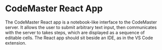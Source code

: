 # CodeMaster React App

The CodeMaster React app is a notebook-like interface to the CodeMaster server. It allows the user to submit arbitrary text input, then communicates with the server to takes steps, which are displayed as a sequence of editable cells. The React app should sit beside an IDE, as in the VS Code extension.
